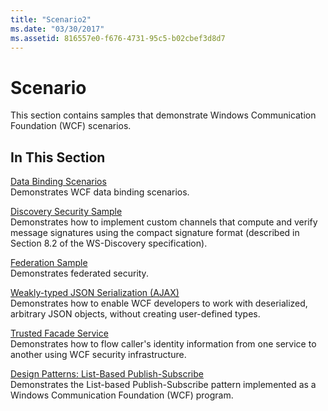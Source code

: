 ```yaml
---
title: "Scenario2"
ms.date: "03/30/2017"
ms.assetid: 816557e0-f676-4731-95c5-b02cbef3d8d7
---
```

# Scenario

This section contains samples that demonstrate Windows Communication Foundation (WCF) scenarios.  
  
## In This Section  

 [Data Binding Scenarios](data-binding-scenarios.md)  
 Demonstrates WCF data binding scenarios.  
  
 [Discovery Security Sample](discovery-security-sample.md)  
 Demonstrates how to implement custom channels that compute and verify message signatures using the compact signature format (described in Section 8.2 of the WS-Discovery specification).  
  
 [Federation Sample](federation-sample.md)  
 Demonstrates federated security.  
  
 [Weakly-typed JSON Serialization (AJAX)](weakly-typed-json-serialization-sample.md)  
 Demonstrates how to enable WCF developers to work with deserialized, arbitrary JSON objects, without creating user-defined types.  
  
 [Trusted Facade Service](trusted-facade-service.md)  
 Demonstrates how to flow caller's identity information from one service to another using WCF security infrastructure.  
  
 [Design Patterns: List-Based Publish-Subscribe](design-patterns-list-based-publish-subscribe.md)  
 Demonstrates the List-based Publish-Subscribe pattern implemented as a Windows Communication Foundation (WCF) program.
